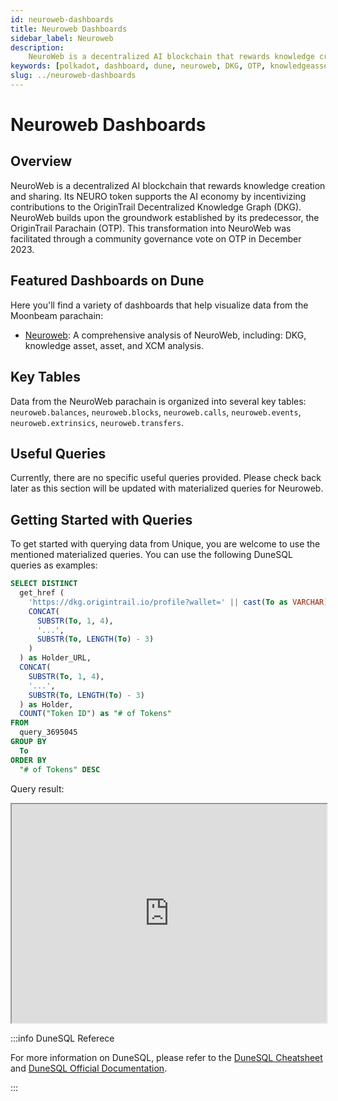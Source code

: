 ```yaml
---
id: neuroweb-dashboards
title: Neuroweb Dashboards
sidebar_label: Neuroweb
description:
    NeuroWeb is a decentralized AI blockchain that rewards knowledge creation and sharing. Its NEURO token supports the AI economy by incentivizing contributions to the OriginTrail Decentralized Knowledge Graph (DKG). NeuroWeb builds upon the groundwork established by its predecessor, the OriginTrail Parachain (OTP). This transformation into NeuroWeb was facilitated through a community governance vote on OTP in December 2023.
keywords: [polkadot, dashboard, dune, neuroweb, DKG, OTP, knowledgeasset]
slug: ../neuroweb-dashboards
---
```


# Neuroweb Dashboards

## Overview

NeuroWeb is a decentralized AI blockchain that rewards knowledge creation and sharing. Its NEURO token supports the AI economy by incentivizing contributions to the OriginTrail Decentralized Knowledge Graph (DKG). NeuroWeb builds upon the groundwork established by its predecessor, the OriginTrail Parachain (OTP). This transformation into NeuroWeb was facilitated through a community governance vote on OTP in December 2023.

## Featured Dashboards on Dune

Here you'll find a variety of dashboards that help visualize data from the Moonbeam parachain:

- [Neuroweb](https://dune.com/substrate/neuroweb): A comprehensive analysis of NeuroWeb, including: DKG, knowledge asset, asset, and XCM analysis.

## Key Tables

Data from the NeuroWeb parachain is organized into several key tables: `neuroweb.balances`, `neuroweb.blocks`, `neuroweb.calls`, `neuroweb.events`, `neuroweb.extrinsics`, `neuroweb.transfers`.

## Useful Queries

Currently, there are no specific useful queries provided. Please check back later as this section
will be updated with materialized queries for Neuroweb.

## Getting Started with Queries

To get started with querying data from Unique, you are welcome to use the mentioned materialized
queries. You can use the following DuneSQL queries as examples:

```sql title="Neuroweb Knowledge Asset Distribution" showLineNumbers
SELECT DISTINCT
  get_href (
    'https://dkg.origintrail.io/profile?wallet=' || cast(To as VARCHAR),
    CONCAT(
      SUBSTR(To, 1, 4),
      '...',
      SUBSTR(To, LENGTH(To) - 3)
    )
  ) as Holder_URL,
  CONCAT(
    SUBSTR(To, 1, 4),
    '...',
    SUBSTR(To, LENGTH(To) - 3)
  ) as Holder,
  COUNT("Token ID") as "# of Tokens"
FROM
  query_3695045
GROUP BY
  To
ORDER BY
  "# of Tokens" DESC
```

Query result:

<iframe src="https://dune.com/embeds/3696553/6219067" height="350" width="100%"></iframe>

:::info DuneSQL Referece

For more information on DuneSQL, please refer to the [DuneSQL Cheatsheet](../dunesql-cheatsheet.md)
and
[DuneSQL Official Documentation](https://docs.dune.com/query-engine/Functions-and-operators/index).

:::